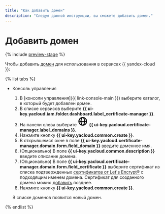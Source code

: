 ```yaml
---
title: "Как добавить домен"
description: "Следуя данной инструкции, вы сможете добавить домен."
---
```


# Добавить домен

{% include [preview-stage](../../../_includes/certificate-manager/preview-stage.md) %}

Чтобы добавить [домен](../../concepts/domains/index.md) для использования в сервисах {{ yandex-cloud }}:

{% list tabs %}

- Консоль управления

    1. В [консоли управления]({{ link-console-main }}) выберите каталог, в который будет добавлен домен.
    1. В списке сервисов выберите **{{ ui-key.yacloud.iam.folder.dashboard.label_certificate-manager }}**.
    1. На панели слева выберите ![image](../../../_assets/console-icons/globe.svg) **{{ ui-key.yacloud.certificate-manager.label_domains }}**.
    1. Нажмите кнопку **{{ ui-key.yacloud.common.create }}**.
    1. В открывшемся окне в поле **{{ ui-key.yacloud.certificate-manager.domain.form.field_domain }}** введите доменное имя.
    1. (Опционально) В поле **{{ ui-key.yacloud.common.description }}** введите описание домена.
    1. (Опционально) В поле **{{ ui-key.yacloud.certificate-manager.domain.form.field_certificate }}** выберите сертификат из списка подтвержденных [сертификатов от Let's Encrypt®](../../concepts/managed-certificate.md) с подходящим именем домена. Сертификат для созданного домена можно [добавить](../managed/cert-create.md) позднее.
    1. Нажмите кнопку **{{ ui-key.yacloud.common.create }}**.

    В списке доменов появится новый домен.

{% endlist %}
